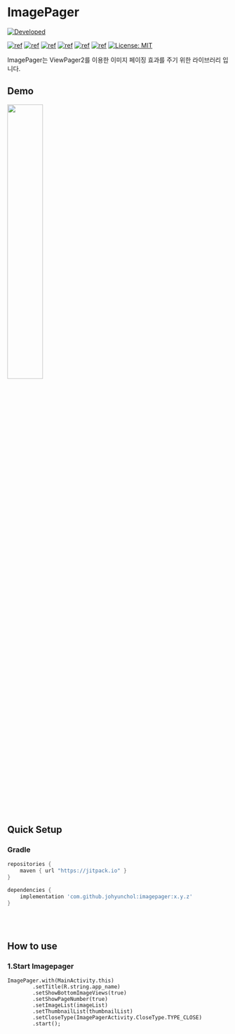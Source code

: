 # ImagePager

[![Developed](https://img.shields.io/badge/Developed-JoHyunChol-green.svg?style=flat)](https://android-arsenal.com/details/1/7697)

[![ref](https://img.shields.io/static/v1.svg?label=AndroidStudio&message=4.0&color=blueviolet)](https://developer.android.com/studio) [![ref](https://img.shields.io/badge/platform-android-lightgrey.svg)](https://developer.android.com/) [![ref](https://img.shields.io/badge/Kotlin-1.3.72-orange.svg)](https://kotlinlang.org/) [![ref](https://img.shields.io/badge/gradle--wrapper-gradle--6.1.1--all-yellowgreen.svg)](https://gradle.org/) [![ref](https://img.shields.io/badge/gradle-4.0.0-blue.svg)](https://gradle.org/) [![ref](https://travis-ci.org/perelandrax/ReactorKit.svg?branch=master)](https://travis-ci.org/johyunchol/ImagePager) [![License: MIT](https://img.shields.io/badge/License-MIT-yellow.svg)](https://opensource.org/licenses/MIT)

ImagePager는 ViewPager2를 이용한 이미지 페이징 효과를 주기 위한 라이브러리 입니다.

## Demo

<img src="https://github.com/johyunchol/ImagePager/blob/master/assets/sample_video_01.gif?raw=true" width="40%">

</br></br>

## Quick Setup

###  Gradle

```gradle
repositories {
    maven { url "https://jitpack.io" }
}

dependencies {
    implementation 'com.github.johyunchol:imagepager:x.y.z'
}

```

</br></br>

## How to use

### 1.Start Imagepager


```
ImagePager.with(MainActivity.this)
        .setTitle(R.string.app_name)
        .setShowBottomImageViews(true)
        .setShowPageNumber(true)
        .setImageList(imageList)
        .setThumbnailList(thumbnailList)
        .setCloseType(ImagePagerActivity.CloseType.TYPE_CLOSE)
        .start();
```
